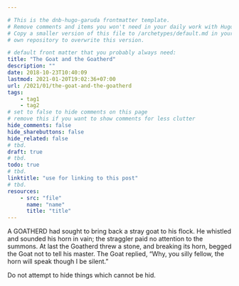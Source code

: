 ```yaml
---

# This is the dnb-hugo-garuda frontmatter template. 
# Remove comments and items you won't need in your daily work with Hugo.
# Copy a smaller version of this file to /archetypes/default.md in your
# own repository to overwrite this version.

# default front matter that you probably always need:
title: "The Goat and the Goatherd"
description: ""
date: 2018-10-23T10:40:09
lastmod: 2021-01-20T19:02:36+07:00
url: /2021/01/the-goat-and-the-goatherd
tags:
    - tag1
    - tag2
# set to false to hide comments on this page
# remove this if you want to show comments for less clutter
hide_comments: false
hide_sharebuttons: false
hide_related: false
# tbd.
draft: true
# tbd.
todo: true
# tbd.
linktitle: "use for linking to this post"
# tbd.
resources:
    - src: "file"
      name: "name"
      title: "title"
---
```

A GOATHERD had sought to bring back a stray goat to his flock. He whistled and sounded his horn in vain; the straggler paid no attention to the summons. At last the Goatherd threw a stone, and breaking its horn, begged the Goat not to tell his master. The Goat replied, “Why, you silly fellow, the horn will speak though I be silent.”

Do not attempt to hide things which cannot be hid.


